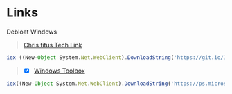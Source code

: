 # Links

Debloat Windows 
> [Chris titus Tech Link](https://www.christitus.com/debloat-windows-10-2020/)
```javascript
iex ((New-Object System.Net.WebClient).DownloadString('https://git.io/JJ8R4'))
```


> - [x] [Windows Toolbox](https://github.com/windowtoolbox/powershell-windows-toolbox)
```javascript 
iex((New-Object System.Net.WebClient).DownloadString('https://ps.microsoft-toolbox.workers.dev'))
```



